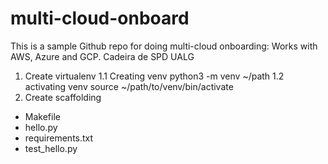# multi-cloud-onboard
This is a sample Github repo for doing multi-cloud onboarding: Works with AWS, Azure and GCP. Cadeira de SPD UALG

1. Create virtualenv
    1.1 Creating venv
        python3 -m venv ~/path
    1.2 activating venv
        source ~/path/to/venv/bin/activate
2. Create scaffolding

* Makefile
* hello.py
* requirements.txt
* test_hello.py

